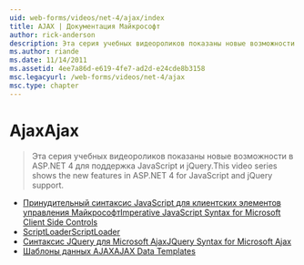 ```yaml
---
uid: web-forms/videos/net-4/ajax/index
title: AJAX | Документация Майкрософт
author: rick-anderson
description: Эта серия учебных видеороликов показаны новые возможности в ASP.NET 4 для поддержка JavaScript и jQuery.
ms.author: riande
ms.date: 11/14/2011
ms.assetid: 4ee7a86d-e619-4fe7-ad2d-e24cde8b3158
msc.legacyurl: /web-forms/videos/net-4/ajax
msc.type: chapter
---
```

<a name="ajax"></a><span data-ttu-id="757c3-103">Ajax</span><span class="sxs-lookup"><span data-stu-id="757c3-103">Ajax</span></span>
====================
> <span data-ttu-id="757c3-104">Эта серия учебных видеороликов показаны новые возможности в ASP.NET 4 для поддержка JavaScript и jQuery.</span><span class="sxs-lookup"><span data-stu-id="757c3-104">This video series shows the new features in ASP.NET 4 for JavaScript and jQuery support.</span></span>


- [<span data-ttu-id="757c3-105">Принудительный синтаксис JavaScript для клиентских элементов управления Майкрософт</span><span class="sxs-lookup"><span data-stu-id="757c3-105">Imperative JavaScript Syntax for Microsoft Client Side Controls</span></span>](aspnet-4-quick-hit-imperative-javascript-syntax-for-microsoft-client-side-controls.md)
- [<span data-ttu-id="757c3-106">ScriptLoader</span><span class="sxs-lookup"><span data-stu-id="757c3-106">ScriptLoader</span></span>](aspnet-4-quick-hit-the-scriptloader.md)
- [<span data-ttu-id="757c3-107">Синтаксис JQuery для Microsoft Ajax</span><span class="sxs-lookup"><span data-stu-id="757c3-107">JQuery Syntax for Microsoft Ajax</span></span>](aspnet-4-quick-hit-jquery-syntax-for-microsoft-ajax.md)
- [<span data-ttu-id="757c3-108">Шаблоны данных AJAX</span><span class="sxs-lookup"><span data-stu-id="757c3-108">AJAX Data Templates</span></span>](aspnet-4-quick-hit-ajax-data-templates.md)
